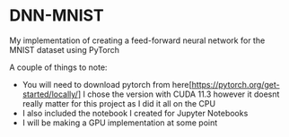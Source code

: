 # DNN-MNIST
My implementation of creating a feed-forward neural network for the MNIST dataset using PyTorch

A couple of things to note:
- You will need to download pytorch from here[https://pytorch.org/get-started/locally/] I chose the version with CUDA 11.3 however it doesnt really matter for this project as I did it all on the CPU
- I also included the notebook I created for Jupyter Notebooks
- I will be making a GPU implementation at some point
